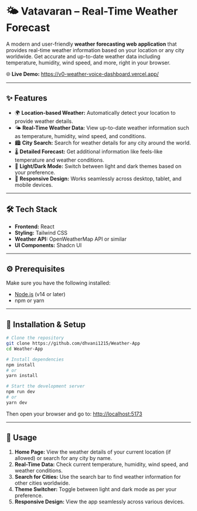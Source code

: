 # 🌤️ Vatavaran – Real-Time Weather Forecast

A modern and user-friendly **weather forecasting web application** that provides real-time weather information based on your location or any city worldwide. Get accurate and up-to-date weather data including temperature, humidity, wind speed, and more, right in your browser.

🌐 **Live Demo:** https://v0-weather-voice-dashboard.vercel.app/

---

## ✨ Features

- 🌍 **Location-based Weather:** Automatically detect your location to provide weather details.
- 🌤️ **Real-Time Weather Data:** View up-to-date weather information such as temperature, humidity, wind speed, and conditions.
- 🏙️ **City Search:** Search for weather details for any city around the world.
- 🌡️ **Detailed Forecast:** Get additional information like feels-like temperature and weather conditions.
- 🌙 **Light/Dark Mode:** Switch between light and dark themes based on your preference.
- 📱 **Responsive Design:** Works seamlessly across desktop, tablet, and mobile devices.

---

## 🛠️ Tech Stack

- **Frontend:** React
- **Styling:** Tailwind CSS
- **Weather API:** OpenWeatherMap API or similar
- **UI Components:** Shadcn UI

---

## ⚙️ Prerequisites

Make sure you have the following installed:

- [Node.js](https://nodejs.org/) (v14 or later)
- npm or yarn

---

## 🚀 Installation & Setup

```bash
# Clone the repository
git clone https://github.com/dhvani1215/Weather-App
cd Weather-App

# Install dependencies
npm install
# or
yarn install

# Start the development server
npm run dev
# or
yarn dev
```

Then open your browser and go to: [http://localhost:5173](http://localhost:5173)

---

## 🧭 Usage

1. **Home Page:** View the weather details of your current location (if allowed) or search for any city by name.
2. **Real-Time Data:** Check current temperature, humidity, wind speed, and weather conditions.
3. **Search for Cities:** Use the search bar to find weather information for other cities worldwide.
4. **Theme Switcher:** Toggle between light and dark mode as per your preference.
5. **Responsive Design:** View the app seamlessly across various devices.
